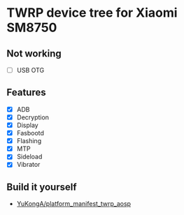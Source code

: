 # TWRP device tree for Xiaomi SM8750

## Not working
- [ ] USB OTG

## Features

- [X] ADB
- [X] Decryption
- [X] Display
- [X] Fasbootd
- [X] Flashing
- [X] MTP
- [X] Sideload
- [X] Vibrator

## Build it yourself
* [YuKongA/platform_manifest_twrp_aosp](https://github.com/YuKongA/platform_manifest_twrp_aosp)
